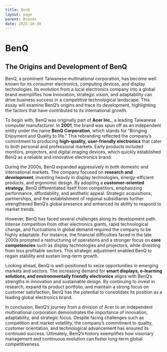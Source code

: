 ```yaml
---
title: BenQ
layout: page
parent: Brands
date: 2025-10-30
---
```

# BenQ

## The Origins and Development of BenQ

BenQ, a prominent Taiwanese multinational corporation, has become well known for its consumer electronics, computing devices, and display technologies. Its evolution from a local electronics company into a global brand exemplifies how innovation, strategic vision, and adaptability can drive business success in a competitive technological landscape. This essay will examine BenQ’s origins and trace its development, highlighting the factors that have contributed to its international growth.

To begin with, BenQ was originally part of **Acer Inc.**, a leading Taiwanese computer manufacturer. In **2001**, the brand was spun off as an independent entity under the name **BenQ Corporation**, which stands for “Bringing Enjoyment and Quality to life.” This rebranding reflected the company’s commitment to producing **high-quality, user-friendly electronics** that cater to both personal and professional markets. Early products included monitors, projectors, and digital imaging devices, which quickly established BenQ as a reliable and innovative electronics brand.

During the 2000s, BenQ expanded aggressively in both domestic and international markets. The company focused on **research and development**, investing heavily in display technologies, energy-efficient products, and ergonomic design. By adopting a **customer-oriented strategy**, BenQ differentiated itself from competitors, emphasizing performance, affordability, and aesthetic appeal. Strategic acquisitions, partnerships, and the establishment of regional subsidiaries further strengthened BenQ’s global presence and enhanced its ability to respond to market trends.

However, BenQ has faced several challenges along its development path. Intense competition from other electronics giants, rapid technological change, and fluctuations in global demand required the company to be highly adaptable. For instance, the financial difficulties faced in the late 2000s prompted a restructuring of operations and a stronger focus on **core competencies** such as display technologies and projectors, while divesting from less profitable sectors. This strategic adjustment enabled BenQ to regain stability and sustain long-term growth.

Looking ahead, BenQ is well-positioned to seize opportunities in emerging markets and sectors. The increasing demand for **smart displays, e-learning solutions, and environmentally friendly electronics** aligns with BenQ’s strengths in innovation and sustainable design. By continuing to invest in research, expand its product portfolio, and maintain a strong focus on customer satisfaction, BenQ has the potential to consolidate its position as a leading global electronics brand.

In conclusion, BenQ’s journey from a division of Acer to an independent multinational corporation demonstrates the importance of innovation, adaptability, and strategic focus. Despite facing challenges such as competition and market volatility, the company’s commitment to quality, customer orientation, and technological advancement has ensured its continued success. Ultimately, BenQ’s history exemplifies how visionary management and continuous evolution can foster long-term global competitiveness.